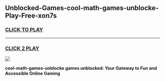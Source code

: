 
## Unblocked-Games-cool-math-games-unblocke-Play-Free-xon7s
<h3>
<a href="https://premium76.site?title=cool-math-games-unblocke&ref=18A1">CLICK TO PLAY</a></h3>
<hr>

<h3>
<a href="https://premium76.site?title=cool-math-games-unblocke&ref=18A1">CLICK 2 PLAY</a>
  
</h3>

<a href="https://premium76.site?title=cool-math-games-unblocke&ref=18A1"><img src="https://clearcache.store/games.png"></a>


**cool-math-games-unblocke games unblocked: Your Gateway to Fun and Accessible Online Gaming**
